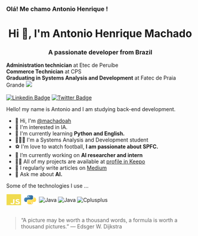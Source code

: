 ### Olá! Me chamo Antonio Henrique ! 

<h1 align="center">Hi 👋, I'm Antonio Henrique Machado</h1> 
<h3 align="center">A passionate developer from Brazil</h3>

**Administration technician** at Etec de Peruíbe
<br>
**Commerce Technician** at CPS
<br>
**Graduating in Systems Analysis and Development** at Fatec de Praia Grande <img src="https://media.giphy.com/media/WUlplcMpOCEmTGBtBW/giphy.gif" width="30">
<br><br>
[![Linkedin Badge](https://img.shields.io/badge/-LinkedIn-0e76a8?style=flat&logo=Linkedin&logoColor=white)](https://www.linkedin.com/in/machadoah/)
[![Twitter Badge](https://img.shields.io/badge/-Twitter-00acee?style=flat&logo=Twitter&logoColor=white)](https://twitter.com/machadoah)

Hello! my name is Antonio and I am studying back-end development. 

- 👋 Hi, I'm [@machadoah](https://machadoah.vercel.app) 
- 👀 I'm interested in IA.
- 🌱 I'm currently learning  **Python and English.**
- 🧑🏽‍💻 I'm a Systems Analysis and Development student
- ⚽ I'm love to watch football,  **I am passionate about SPFC.**
- 🔭 I’m currently working on **AI researcher and intern**
- 👨‍💻 All of my projects are available at [profile in Keepo](https://keepo.io/machadoah)
- 📝 I regularly write articles on [Medium](https://machadoah.medium.com)
- 💬 Ask me about **AI.**
<!-- - 📫 How to reach me **user.antoniohenrique@gmail.com** -->

Some of the technologies I use ...

<div style="display: inline_block">
  <!--
  <img align="center" alt="React" height="30" width="40" src="https://raw.githubusercontent.com/devicons/devicon/master/icons/react/react-original.svg">
  <img align="center" alt="HTML" height="30" width="40" src="https://raw.githubusercontent.com/devicons/devicon/master/icons/html5/html5-original.svg">
  <img align="center" alt="CSS" height="30" width="40" src="https://raw.githubusercontent.com/devicons/devicon/master/icons/css3/css3-original.svg">
  -->
  
  <img align="center" alt="Js" height="30" width="40" src="https://raw.githubusercontent.com/devicons/devicon/master/icons/javascript/javascript-plain.svg">
  <img align="center" alt="Python" height="30" width="40" src="https://raw.githubusercontent.com/devicons/devicon/master/icons/python/python-original.svg">
  <img align="center" alt="Java" height="30" width="40" src="https://cdn.jsdelivr.net/gh/devicons/devicon/icons/java/java-original.svg">
  <img align="center" alt="Java" height="30" width="40" src="https://cdn.jsdelivr.net/gh/devicons/devicon/icons/spring/spring-original.svg">
  <img align="center" alt="Cplusplus" height="30" width="40"src="https://cdn.jsdelivr.net/gh/devicons/devicon/icons/cplusplus/cplusplus-original.svg" />
  
</div>
<br>

> “A picture may be worth a thousand words, a formula is worth a thousand pictures.”
—  Edsger W. Dijkstra
